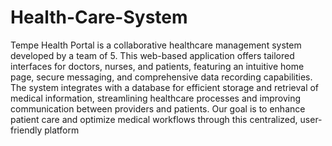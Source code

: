 # Health-Care-System
Tempe Health Portal is a collaborative healthcare management system developed by a team of 5. This web-based application offers tailored interfaces for doctors, nurses, and patients, featuring an intuitive home page, secure messaging, and comprehensive data recording capabilities. The system integrates with a database for efficient storage and retrieval of medical information, streamlining healthcare processes and improving communication between providers and patients. Our goal is to enhance patient care and optimize medical workflows through this centralized, user-friendly platform
